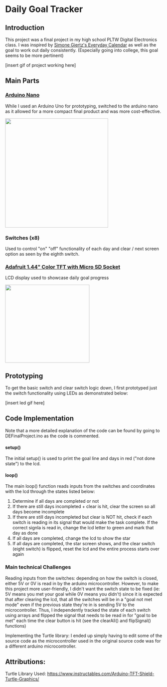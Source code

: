 # Daily Goal Tracker


## Introduction

This project was a final project in my high school PLTW Digital Electronics class. I was inspired by [Simone Giertz's Everyday Calendar](https://www.youtube.com/watch?v=-lpvy-xkSNA) as well as the goal to work out daily consistently. (Especially going into college, this goal seems to be more pertinent)

[insert gif of project working here]

## Main Parts

### [Arduino Nano](https://diyi0t.com/arduino-nano-tutorial/)

While I used an Arduino Uno for prototyping, switched to the arduino nano as it allowed for a more compact final product and was more cost-effective. 

<img src="https://diyi0t.com/wp-content/uploads/2019/08/Arduino-Nano-Pinout-1.png" width="330" height="350">

### Switches (x8)

Used to control "on" "off" functionality of each day and clear / next screen option as seen by the eighth switch.

### [Adafruit 1.44" Color TFT with Micro SD Socket](https://learn.adafruit.com/adafruit-1-44-color-tft-with-micro-sd-socket/pinouts)

LCD display used to showcase daily goal progress

<img src="https://cdn-learn.adafruit.com/assets/assets/000/019/533/large1024/adafruit_products_128x128_quarter_ORIG.jpg?1409936627" width="270" height="250">

## Prototyping

To get the basic switch and clear switch logic down, I first prototyped just the switch functionality using LEDs as demonstrated below:

[insert led gif here]

## Code Implementation

Note that a more detailed explanation of the code can be found by going to DEFinalProject.ino as the code is commented.

#### setup()

The initial setup() is used to print the goal line and days in red ("not done state") to the lcd.

#### loop()

The main loop() function reads inputs from the switches and coordinates with the lcd through the states listed below:

 1. Determine if all days are completed or not
 2. If there are still days incompleted + clear is hit, clear the screen so all days become incomplete
 3. If there are still days incompleted but clear is NOT hit, check if each switch is reading in its signal that would make the task complete. If the correct signla is read in, change the lcd letter to green and mark that day as done
 4. If all days are completed, change the lcd to show the star
 5. If all days are completed, the star screen shows, and the clear switch (eight switch) is flipped, reset the lcd and the entire process starts over again 

### Main technical Challenges

Reading inputs from the switches: depending on how the switch is closed, either 5V or 0V is read in by the arduino microcontroller. However, to make this project more user-friendly, I didn't want the switch state to be fixed (ie: 5V means you met your goal while 0V means you didn't) since it is expected that after clearing the lcd, that all the switches will be in a "goal not met mode" even if the previous state they're in is sending 5V to the microcontroller. Thus, I independently tracked the state of each switch using arrays and flipped the signal that needs to be read in for "goal to be met" each time the clear button is hit (see the clearAll() and flipSignal() functions)

Implementing the Turtle library: I ended up simply having to edit some of the source code as the microcontroller used in the original source code was for a different arduino microcontroller. 

## Attributions:

Turtle Library Used: https://www.instructables.com/Arduino-TFT-Shield-Turtle-Graphics/
